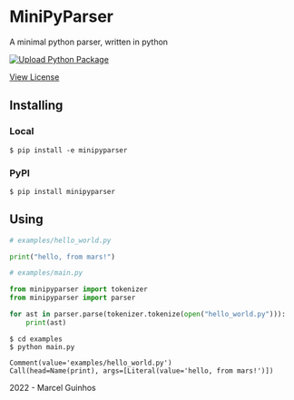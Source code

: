 # MiniPyParser
A minimal python parser, written in python

[![Upload Python Package](https://github.com/mguinhos/MiniPyParser/actions/workflows/python-publish.yml/badge.svg)](https://github.com/mguinhos/MiniPyParser/actions/workflows/python-publish.yml)

[View License](./LICENSE.md)

## Installing
### Local
```
$ pip install -e minipyparser
```
### PyPI
```
$ pip install minipyparser
```


## Using
```python
# examples/hello_world.py

print("hello, from mars!")
```
```python
# examples/main.py

from minipyparser import tokenizer
from minipyparser import parser

for ast in parser.parse(tokenizer.tokenize(open("hello_world.py"))):
    print(ast)
```
```
$ cd examples
$ python main.py

Comment(value='examples/hello_world.py')
Call(head=Name(print), args=[Literal(value='hello, from mars!')])
```

2022 - Marcel Guinhos